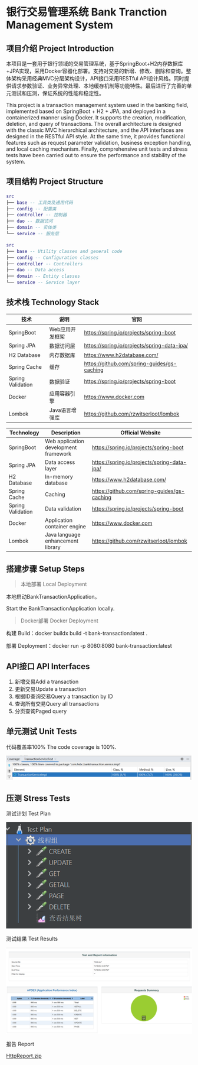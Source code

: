 # 银行交易管理系统 Bank Tranction Management System

## 项目介绍 Project Introduction



本项目是一套用于银行领域的交易管理系统，基于SpringBoot+H2内存数据库+JPA实现，采用Docker容器化部署。支持对交易的新增、修改、删除和查询。整体架构采用经典MVC分层架构设计，API接口采用RESTful API设计风格。同时提供请求参数验证、业务异常处理、本地缓存机制等功能特性。最后进行了完善的单元测试和压测，保证系统的性能和稳定性。

This project is a transaction management system used in the banking field, implemented based on SpringBoot + H2 + JPA, and deployed in a containerized manner using Docker. It supports the creation, modification, deletion, and query of transactions. The overall architecture is designed with the classic MVC hierarchical architecture, and the API interfaces are designed in the RESTful API style. At the same time, it provides functional features such as request parameter validation, business exception handling, and local caching mechanism. Finally, comprehensive unit tests and stress tests have been carried out to ensure the performance and stability of the system.

## 项目结构 Project Structure

``` lua
src
├── base -- 工具类及通用代码
├── config -- 配置类
├── controller -- 控制器
├── dao -- 数据访问
├── domain -- 实体类
└── service -- 服务层
```
``` lua
src
├── base -- Utility classes and general code
├── config -- Configuration classes
├── controller -- Controllers
├── dao -- Data access
├── domain -- Entity classes
└── service -- Service layer
```

## 技术栈 Technology Stack

| 技术                 | 说明                | 官网                                           |
| -------------------- | ------------------- | ---------------------------------------------- |
| SpringBoot           | Web应用开发框架      | https://spring.io/projects/spring-boot         |
| Spring JPA           | 数据访问层             | https://spring.io/projects/spring-data-jpa/ |
| H2 Database          | 内存数据库     | https://www.h2database.com/    |
| Spring Cache         | 缓存            | https://github.com/spring-guides/gs-caching      |
| Spring Validation    | 数据验证            | https://spring.io/projects/spring-boot        |
| Docker               | 应用容器引擎        | https://www.docker.com                         |
| Lombok               | Java语言增强库      | https://github.com/rzwitserloot/lombok         |




| Technology                 | Description                | Official Website                                           |
| -------------------- | ------------------- | ---------------------------------------------- |
| SpringBoot           | Web application development framework      | https://spring.io/projects/spring-boot         |
| Spring JPA           | Data access layer             | https://spring.io/projects/spring-data-jpa/ |
| H2 Database          | In-memory database     | https://www.h2database.com/    |
| Spring Cache         | Caching            | https://github.com/spring-guides/gs-caching      |
| Spring Validation    | Data validation            | https://spring.io/projects/spring-boot        |
| Docker               | Application container engine        | https://www.docker.com                         |
| Lombok               | Java language enhancement library      | https://github.com/rzwitserloot/lombok         |

## 搭建步骤 Setup Steps

> 本地部署 Local Deployment

 本地启动BankTransactionApplication。

 Start the BankTransactionApplication locally.

> Docker部署 Docker Deployment

 构建 Build：docker buildx build -t bank-transaction:latest .

 部署 Deployment：docker run -p 8080:8080 bank-transaction:latest


## API接口 API Interfaces
 1. 新增交易Add a transaction
 2. 更新交易Update a transaction
 3. 根据ID查询交易Query a transaction by ID
 4. 查询所有交易Query all transactions
 5. 分页查询Paged query

## 单元测试 Unit Tests

 代码覆盖率100%
 The code coverage is 100%.
 
 ![单元测试覆盖率.png](/image/单元测试覆盖率.png)


## 压测 Stress Tests

 测试计划
Test Plan
 
 ![测试计划.png](/image/测试计划.png)


 测试结果
 Test Results
 
 ![压测报告.png](/image/压测报告.png)


 报告
 Report
 
 [HttpReport.zip](/jmeter/HttpReports.zip)

